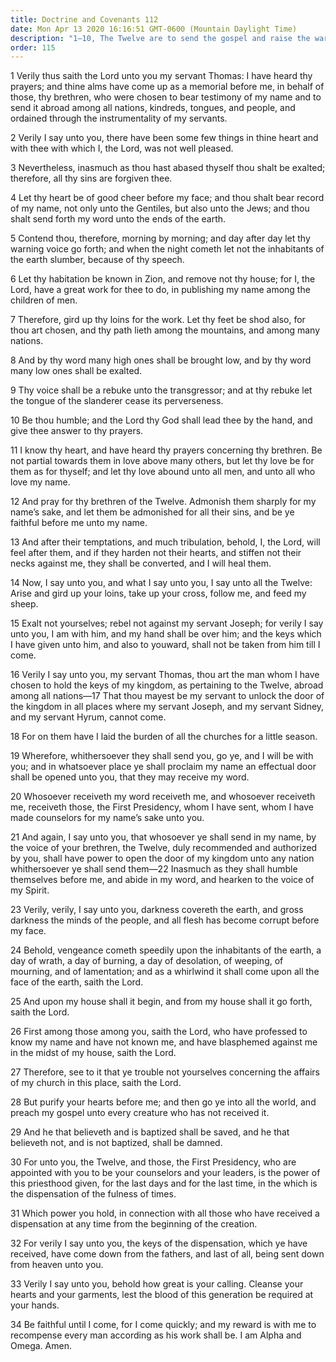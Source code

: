 ```yaml
---
title: Doctrine and Covenants 112
date: Mon Apr 13 2020 16:16:51 GMT-0600 (Mountain Daylight Time)
description: "1–10, The Twelve are to send the gospel and raise the warning voice to all nations and people; 11–15, They are to take up their cross, follow Jesus, and feed His sheep; 16–20, Those who receive the First Presidency receive the Lord; 21–29, Darkness covers the earth, and only those who believe and are baptized will be saved; 30–34, The First Presidency and the Twelve hold the keys of the dispensation of the fulness of times."
order: 115
---
```


1 Verily thus saith the Lord unto you my servant Thomas: I have heard thy prayers; and thine alms have come up as a memorial before me, in behalf of those, thy brethren, who were chosen to bear testimony of my name and to send it abroad among all nations, kindreds, tongues, and people, and ordained through the instrumentality of my servants.

2 Verily I say unto you, there have been some few things in thine heart and with thee with which I, the Lord, was not well pleased.

3 Nevertheless, inasmuch as thou hast abased thyself thou shalt be exalted; therefore, all thy sins are forgiven thee.

4 Let thy heart be of good cheer before my face; and thou shalt bear record of my name, not only unto the Gentiles, but also unto the Jews; and thou shalt send forth my word unto the ends of the earth.

5 Contend thou, therefore, morning by morning; and day after day let thy warning voice go forth; and when the night cometh let not the inhabitants of the earth slumber, because of thy speech.

6 Let thy habitation be known in Zion, and remove not thy house; for I, the Lord, have a great work for thee to do, in publishing my name among the children of men.

7 Therefore, gird up thy loins for the work. Let thy feet be shod also, for thou art chosen, and thy path lieth among the mountains, and among many nations.

8 And by thy word many high ones shall be brought low, and by thy word many low ones shall be exalted.

9 Thy voice shall be a rebuke unto the transgressor; and at thy rebuke let the tongue of the slanderer cease its perverseness.

10 Be thou humble; and the Lord thy God shall lead thee by the hand, and give thee answer to thy prayers.

11 I know thy heart, and have heard thy prayers concerning thy brethren. Be not partial towards them in love above many others, but let thy love be for them as for thyself; and let thy love abound unto all men, and unto all who love my name.

12 And pray for thy brethren of the Twelve. Admonish them sharply for my name’s sake, and let them be admonished for all their sins, and be ye faithful before me unto my name.

13 And after their temptations, and much tribulation, behold, I, the Lord, will feel after them, and if they harden not their hearts, and stiffen not their necks against me, they shall be converted, and I will heal them.

14 Now, I say unto you, and what I say unto you, I say unto all the Twelve: Arise and gird up your loins, take up your cross, follow me, and feed my sheep.

15 Exalt not yourselves; rebel not against my servant Joseph; for verily I say unto you, I am with him, and my hand shall be over him; and the keys which I have given unto him, and also to youward, shall not be taken from him till I come.

16 Verily I say unto you, my servant Thomas, thou art the man whom I have chosen to hold the keys of my kingdom, as pertaining to the Twelve, abroad among all nations—17 That thou mayest be my servant to unlock the door of the kingdom in all places where my servant Joseph, and my servant Sidney, and my servant Hyrum, cannot come.

18 For on them have I laid the burden of all the churches for a little season.

19 Wherefore, whithersoever they shall send you, go ye, and I will be with you; and in whatsoever place ye shall proclaim my name an effectual door shall be opened unto you, that they may receive my word.

20 Whosoever receiveth my word receiveth me, and whosoever receiveth me, receiveth those, the First Presidency, whom I have sent, whom I have made counselors for my name’s sake unto you.

21 And again, I say unto you, that whosoever ye shall send in my name, by the voice of your brethren, the Twelve, duly recommended and authorized by you, shall have power to open the door of my kingdom unto any nation whithersoever ye shall send them—22 Inasmuch as they shall humble themselves before me, and abide in my word, and hearken to the voice of my Spirit.

23 Verily, verily, I say unto you, darkness covereth the earth, and gross darkness the minds of the people, and all flesh has become corrupt before my face.

24 Behold, vengeance cometh speedily upon the inhabitants of the earth, a day of wrath, a day of burning, a day of desolation, of weeping, of mourning, and of lamentation; and as a whirlwind it shall come upon all the face of the earth, saith the Lord.

25 And upon my house shall it begin, and from my house shall it go forth, saith the Lord.

26 First among those among you, saith the Lord, who have professed to know my name and have not known me, and have blasphemed against me in the midst of my house, saith the Lord.

27 Therefore, see to it that ye trouble not yourselves concerning the affairs of my church in this place, saith the Lord.

28 But purify your hearts before me; and then go ye into all the world, and preach my gospel unto every creature who has not received it.

29 And he that believeth and is baptized shall be saved, and he that believeth not, and is not baptized, shall be damned.

30 For unto you, the Twelve, and those, the First Presidency, who are appointed with you to be your counselors and your leaders, is the power of this priesthood given, for the last days and for the last time, in the which is the dispensation of the fulness of times.

31 Which power you hold, in connection with all those who have received a dispensation at any time from the beginning of the creation.

32 For verily I say unto you, the keys of the dispensation, which ye have received, have come down from the fathers, and last of all, being sent down from heaven unto you.

33 Verily I say unto you, behold how great is your calling. Cleanse your hearts and your garments, lest the blood of this generation be required at your hands.

34 Be faithful until I come, for I come quickly; and my reward is with me to recompense every man according as his work shall be. I am Alpha and Omega. Amen.
